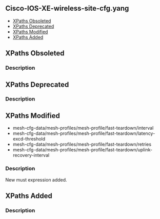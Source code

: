 ## Cisco-IOS-XE-wireless-site-cfg.yang


- [XPaths Obsoleted](#xpaths-obsoleted)
- [XPaths Deprecated](#xpaths-deprecated)
- [XPaths Modified](#xpaths-modified)
- [XPaths Added](#xpaths-added)

## XPaths Obsoleted

### Description

## XPaths Deprecated

### Description

## XPaths Modified

- mesh-cfg-data/mesh-profiles/mesh-profile/fast-teardown/interval
- mesh-cfg-data/mesh-profiles/mesh-profile/fast-teardown/latency-excd-threshold
- mesh-cfg-data/mesh-profiles/mesh-profile/fast-teardown/retries
- mesh-cfg-data/mesh-profiles/mesh-profile/fast-teardown/uplink-recovery-interval

### Description

New must expression added.

## XPaths Added

### Description
